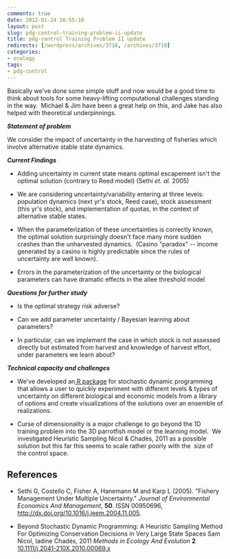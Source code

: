 ```yaml
---
comments: true
date: 2012-01-24 16:55:18
layout: post
slug: pdg-control-training-problem-ii-update
title: pdg-control Training Problem II update
redirects: [/wordpress/archives/3718, /archives/3718]
categories:
- ecology
tags:
- pdg-control
---
```


Basically we've done some simple stuff and now would be a good time to think about tools for some heavy-lifting computational challenges standing in the way.  Michael & Jim have been a great help on this, and Jake has also helped with theoretical underpinnings.

_**Statement of problem**_

We consider the impact of uncertainty in the harvesting of fisheries which involve alternative stable state dynamics.

_**Current Findings**_



	
  * Adding uncertainty in current state means optimal escapement isn't the optimal solution (contrary to Reed model) (Sethi _et. al._ 2005)

	
  * We are considering uncertainty/variability entering at three levels: population dynamics (next yr's stock, Reed case), stock assessment (this yr's stock), and implementation of quotas, in the context of alternative stable states.

	
  * When the parameterization of these uncertainties is correctly known, the optimal solution surprisingly doesn't face many more sudden crashes than the unharvested dynamics.  (Casino "paradox" -- income generated by a casino is highly predictable since the rules of uncertainty are well known).

	
  * Errors in the parameterization of the uncertainty or the biological parameters can have dramatic effects in the allee threshold model


_**Questions for further study**_



	
  * Is the optimal strategy risk adverse?

	
  * Can we add parameter uncertainty / Bayesian learning about parameters?

	
  * In particular, can we implement the case in which stock is not assessed directly but estimated from harvest and knowledge of harvest effort, under parameters we learn about?


_**Technical capacity and challenges**_



	
  * We've developed an[ R package](https://github.com/cboettig/pdg_control) for stochastic dynamic programming that allows a user to quickly experiment with different levels & types of uncertainty on different biological and economic models from a library of options and create visualizations of the solutions over an ensemble of realizations.

	
  * Curse of dimensionality is a major challenge to go beyond the 1D training problem into the 3D parrotfish model or the learning model.  We investigated Heuristic Sampling Nicol & Chadès, 2011 as a possible solution but this far this seems to scale rather poorly with the  size of the control space.



## References


- Sethi G, Costello C, Fisher A, Hanemann M and Karp L (2005).
"Fishery Management Under Multiple Uncertainty."
*Journal of Environmental Economics And Management*, **50**.
ISSN 00950696, <a href="http://dx.doi.org/10.1016/j.jeem.2004.11.005">http://dx.doi.org/10.1016/j.jeem.2004.11.005</a>.



-  Beyond Stochastic Dynamic Programming: A Heuristic Sampling Method For Optimizing Conservation Decisions in Very Large State Spaces Sam Nicol, Iadine Chadès,  2011 *Methods in Ecology And Evolution* **2**    [10.1111/j.2041-210X.2010.00069.x](http://dx.doi.org/10.1111/j.2041-210X.2010.00069.x)
